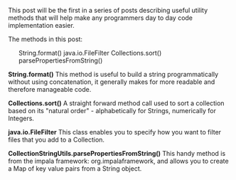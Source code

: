 This post will be the first in a series of posts describing useful utility methods that will help make any programmers day to day code implementation easier.

The methods in this post:
<ul>
String.format()
java.io.FileFilter
Collections.sort()
parsePropertiesFromString()</ul>

<strong>String.format()</strong>
This method is useful to build a string programmatically without using concatenation, it generally makes for more readable and therefore manageable code.
<script src="https://gist.github.com/final60/7d850cbf7519bc7ad2f5.js"></script>

<strong>Collections.sort()</strong>
A straight forward method call used to sort a collection based on its "natural order" - alphabetically for Strings, numerically for Integers.
<script src="https://gist.github.com/final60/bb7d41f6006b209c19f4.js"></script>

<strong>java.io.FileFilter</strong>
This class enables you to specify how you want to filter files that you add to a Collection.
<script src="https://gist.github.com/final60/af01cad3cbf133f87bc0.js"></script>

<strong>CollectionStringUtils.parsePropertiesFromString()</strong>
This handy method is from the impala framework: org.impalaframework, and allows you to create a Map of key value pairs from a String object.
<script src="https://gist.github.com/final60/3ad35d63180559667a4a.js"></script>
